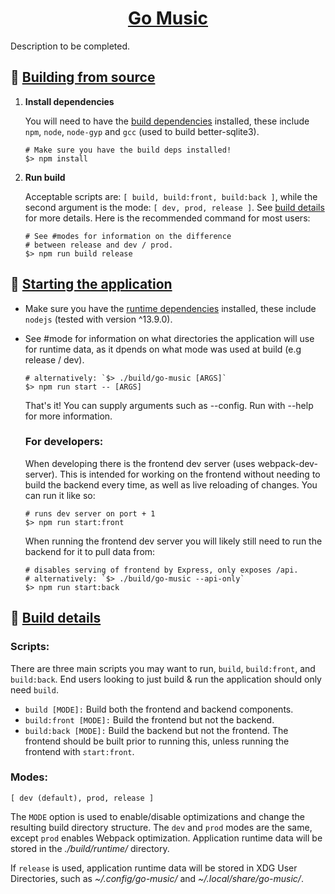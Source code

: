 <h1 align="center">
	<a href="https://github.com/ajmar/go-music">
		Go Music
	</a>
</h1>

Description to be completed.

## 🔨 [Building from source](#-building-from-source)

1. **Install dependencies**
	
	You will need to have the [build dependencies](#build-dependencies) installed, these include `npm`, `node`, `node-gyp` and `gcc` (used to build better-sqlite3).

	```shell
	# Make sure you have the build deps installed!
	$> npm install
	```
2. **Run build**
	
	Acceptable scripts are: `[ build, build:front, build:back ]`, while the second argument is the mode: `[ dev, prod, release ]`. See [build details](#-build-details) for more details. Here is the recommended command for most users:

	```shell
	# See #modes for information on the difference
	# between release and dev / prod.
	$> npm run build release
	```

## 🏁 [Starting the application](#-starting-the-application)

* Make sure you have the [runtime dependencies](#runtime-dependencies) installed, these include `nodejs` (tested with version ^13.9.0).
* See #mode for information on what directories the application will use for runtime data, as it dpends on what mode was used at build (e.g release / dev).

	```shell
	# alternatively: `$> ./build/go-music [ARGS]`
	$> npm run start -- [ARGS]
	```

	That's it! You can supply arguments such as --config. Run with --help for more information.

	### For developers:

	When developing there is the frontend dev server (uses webpack-dev-server). This is intended for working on the frontend without needing to build the backend every time, as well as live reloading of changes. You can run it like so:
	
	```shell
	# runs dev server on port + 1
	$> npm run start:front
	```

	When running the frontend dev server you will likely still need to run the backend for it to pull data from:

	```shell
	# disables serving of frontend by Express, only exposes /api.
	# alternatively: `$> ./build/go-music --api-only`
	$> npm run start:back
	```


## 📝 [Build details](#-build-details)

### Scripts:

There are three main scripts you may want to run, `build`, `build:front`, and `build:back`. End users looking to just build & run the application should only need `build`.

* `build [MODE]:` Build both the frontend and backend components.
* `build:front [MODE]:` Build the frontend but not the backend.
* `build:back [MODE]:` Build the backend but not the frontend. The frontend should be built prior to running this, unless running the frontend with `start:front`.

### Modes:

`[ dev (default), prod, release ]`

The `MODE` option is used to enable/disable optimizations and change the resulting build directory structure. The `dev` and `prod` modes are the same, except `prod` enables Webpack optimization. Application runtime data will be stored in the *./build/runtime/* directory.

If `release` is used, application runtime data will be stored in XDG User Directories, such as *~/.config/go-music/* and *~/.local/share/go-music/*.
